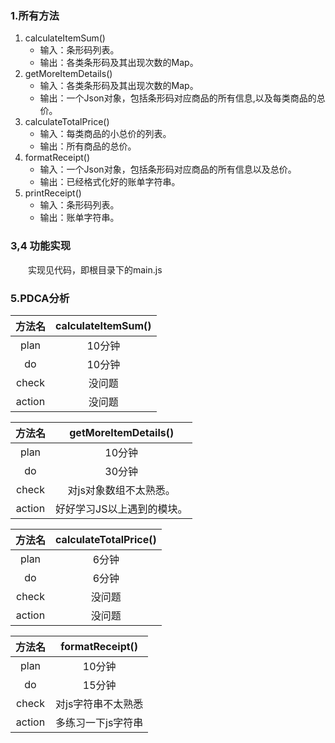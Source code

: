 

### 1.所有方法

1. calculateItemSum()
   - 输入：条形码列表。
   - 输出：各类条形码及其出现次数的Map。
2. getMoreItemDetails()
   - 输入：各类条形码及其出现次数的Map。
   - 输出：一个Json对象，包括条形码对应商品的所有信息,以及每类商品的总价。
3. calculateTotalPrice()
   - 输入：每类商品的小总价的列表。
   - 输出：所有商品的总价。
4. formatReceipt()
   - 输入：一个Json对象，包括条形码对应商品的所有信息以及总价。
   - 输出：已经格式化好的账单字符串。
5. printReceipt()   
   - 输入：条形码列表。
   - 输出：账单字符串。
### 3,4 功能实现

&emsp;&emsp;实现见代码，即根目录下的main.js

### 5.PDCA分析

| 方法名 | calculateItemSum() |
| :----: | :-------------: |
|  plan  |     10分钟      |
|   do   |     10分钟      |
| check  |     没问题      |
| action |     没问题      |

| 方法名 |                         getMoreItemDetails()                          |
| :----: | :----------------------------------------------------------: |
|  plan  |                            10分钟                            |
|   do   |                            30分钟                            |
| check  | 对js对象数组不太熟悉。 |
| action |                  好好学习JS以上遇到的模块。                  |


| 方法名 | calculateTotalPrice() |
| :----: | :--------------------: |
|  plan  |         6分钟          |
|   do   |         6分钟          |
| check  |         没问题         |
| action |         没问题         |

| 方法名 |                       formatReceipt()                        |
| :----: | :----------------------------------------------------------: |
|  plan  |                            10分钟                            |
|   do   |                            15分钟                            |
| check  |  对js字符串不太熟悉 |
| action |                            多练习一下js字符串                 |
